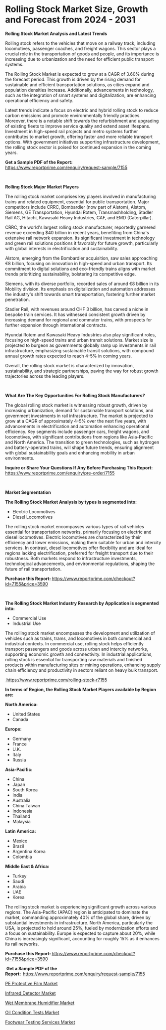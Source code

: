 <p><h1>Rolling Stock Market Size, Growth and Forecast from 2024 - 2031</h1></p><p><strong>Rolling Stock Market Analysis and Latest Trends</strong></p>
<p><p>Rolling stock refers to the vehicles that move on a railway track, including locomotives, passenger coaches, and freight wagons. This sector plays a crucial role in the transportation of goods and people, and its importance is increasing due to urbanization and the need for efficient public transport systems.</p><p>The Rolling Stock Market is expected to grow at a CAGR of 3.60% during the forecast period. This growth is driven by the rising demand for sustainable and efficient transportation solutions, as cities expand and population densities increase. Additionally, advancements in technology, such as the integration of smart systems and digitalization, are enhancing operational efficiency and safety.</p><p>Latest trends indicate a focus on electric and hybrid rolling stock to reduce carbon emissions and promote environmentally friendly practices. Moreover, there is a notable shift towards the refurbishment and upgrading of existing fleets to improve service quality and extend asset lifespans. Investment in high-speed rail projects and metro systems further contributes to market growth, offering faster and more reliable transport options. With government initiatives supporting infrastructure development, the rolling stock sector is poised for continued expansion in the coming years.</p></p>
<p><strong>Get a Sample PDF of the Report:&nbsp;</strong> <a href="https://www.reportprime.com/enquiry/request-sample/7155?utm_campaign=1832&utm_medium=2&utm_source=Github&utm_content=ia&utm_term=25112024&utm_id=rolling-stock">https://www.reportprime.com/enquiry/request-sample/7155</a></p>
<p>&nbsp;</p>
<p><strong>Rolling Stock Major Market Players</strong></p>
<p><p>The rolling stock market comprises key players involved in manufacturing trains and related equipment, essential for public transportation. Major competitors include CRRC, Bombardier (now part of Alstom), Alstom, Siemens, GE Transportation, Hyundai Rotem, Transmashholding, Stadler Rail AG, Hitachi, Kawasaki Heavy Industries, CAF, and EMD (Caterpillar).</p><p>CRRC, the world's largest rolling stock manufacturer, reportedly garnered revenue exceeding $40 billion in recent years, benefiting from China's extensive rail network expansion. Its significant investment in technology and green rail solutions positions it favorably for future growth, particularly with global interests in electrification and sustainability.</p><p>Alstom, emerging from the Bombardier acquisition, saw sales approaching €8 billion, focusing on innovation in high-speed and urban transport. Its commitment to digital solutions and eco-friendly trains aligns with market trends prioritizing sustainability, bolstering its competitive edge.</p><p>Siemens, with its diverse portfolio, recorded sales of around €8 billion in its Mobility division. Its emphasis on digitalization and automation addresses the industry's shift towards smart transportation, fostering further market penetration.</p><p>Stadler Rail, with revenues around CHF 3 billion, has carved a niche in bespoke train services. It has witnessed consistent growth driven by increasing demand for regional and commuter trains, with prospects for further expansion through international contracts.</p><p>Hyundai Rotem and Kawasaki Heavy Industries also play significant roles, focusing on high-speed trains and urban transit solutions. Market size is projected to burgeon as governments globally ramp up investments in rail infrastructure, emphasizing sustainable transit solutions, with compound annual growth rates expected to reach 4-5% in coming years.</p><p>Overall, the rolling stock market is characterized by innovation, sustainability, and strategic partnerships, paving the way for robust growth trajectories across the leading players.</p></p>
<p>&nbsp;</p>
<p><strong>What Are The Key Opportunities For Rolling Stock Manufacturers?</strong></p>
<p><p>The global rolling stock market is witnessing robust growth, driven by increasing urbanization, demand for sustainable transport solutions, and government investments in rail infrastructure. The market is projected to grow at a CAGR of approximately 4-5% over the next five years, with advancements in electrification and automation enhancing operational efficiency. Key segments include passenger cars, freight wagons, and locomotives, with significant contributions from regions like Asia-Pacific and North America. The transition to green technologies, such as hydrogen and battery-operated trains, will shape future trends, ensuring alignment with global sustainability goals and enhancing mobility in urban environments.</p></p>
<p><strong>Inquire or Share Your Questions If Any Before Purchasing This Report:</strong> <a href="https://www.reportprime.com/enquiry/pre-order/7155?utm_campaign=1832&utm_medium=2&utm_source=Github&utm_content=ia&utm_term=25112024&utm_id=rolling-stock">https://www.reportprime.com/enquiry/pre-order/7155</a></p>
<p>&nbsp;</p>
<p><strong>Market Segmentation</strong></p>
<p><strong>The Rolling Stock Market Analysis by types is segmented into:</strong></p>
<p><ul><li>Electric Locomotives</li><li>Diesel Locomotives</li></ul></p>
<p><p>The rolling stock market encompasses various types of rail vehicles essential for transportation networks, primarily focusing on electric and diesel locomotives. Electric locomotives are characterized by their efficiency and lower emissions, making them suitable for urban and intercity services. In contrast, diesel locomotives offer flexibility and are ideal for regions lacking electrification, preferred for freight transport due to their robustness. Both markets respond to infrastructure investments, technological advancements, and environmental regulations, shaping the future of rail transportation.</p></p>
<p><strong>Purchase this Report:&nbsp;</strong><a href="https://www.reportprime.com/checkout?id=7155&price=3590&utm_campaign=1832&utm_medium=2&utm_source=Github&utm_content=ia&utm_term=25112024&utm_id=rolling-stock">https://www.reportprime.com/checkout?id=7155&price=3590</a></p>
<p>&nbsp;</p>
<p><strong>The Rolling Stock Market Industry Research by Application is segmented into:</strong></p>
<p><ul><li>Commercial Use</li><li>Industrial Use</li></ul></p>
<p><p>The rolling stock market encompasses the development and utilization of vehicles such as trains, trams, and locomotives in both commercial and industrial contexts. In commercial use, rolling stock helps efficiently transport passengers and goods across urban and intercity networks, supporting economic growth and connectivity. In industrial applications, rolling stock is essential for transporting raw materials and finished products within manufacturing sites or mining operations, enhancing supply chain efficiency and productivity in sectors reliant on heavy bulk transport.</p></p>
<p><a href="https://www.reportprime.com/rolling-stock-r7155?utm_campaign=1832&utm_medium=2&utm_source=Github&utm_content=ia&utm_term=25112024&utm_id=rolling-stock">&nbsp;https://www.reportprime.com/rolling-stock-r7155</a></p>
<p><strong>In terms of Region, the Rolling Stock Market Players available by Region are:</strong></p>
<p>
    <p> <strong> North America: </strong>
        <ul>
            <li>United States</li>
            <li>Canada</li>
        </ul>
        </p> 
    <p> <strong> Europe: </strong>
        <ul>
            <li>Germany</li>
            <li>France</li>
            <li>U.K.</li>
            <li>Italy</li>
            <li>Russia</li>
        </ul>
        </p> 
    <p> <strong> Asia-Pacific: </strong>
        <ul>
            <li>China</li>
            <li>Japan</li>
            <li>South Korea</li>
            <li>India</li>
            <li>Australia</li>
            <li>China Taiwan</li>
            <li>Indonesia</li>
            <li>Thailand</li>
            <li>Malaysia</li>
        </ul>
        </p> 
    <p> <strong> Latin America: </strong>
        <ul>
            <li>Mexico</li>
            <li>Brazil</li>
            <li>Argentina Korea</li>
            <li>Colombia</li>
        </ul>
        </p> 
    <p> <strong> Middle East & Africa: </strong>
        <ul>
            <li>Turkey</li>
            <li>Saudi</li>
            <li>Arabia</li>
            <li>UAE</li>
            <li>Korea</li>
        </ul>
    </p>
    </p>
<p><p>The rolling stock market is experiencing significant growth across various regions. The Asia-Pacific (APAC) region is anticipated to dominate the market, commanding approximately 40% of the global share, driven by substantial investments in infrastructure. North America, particularly the USA, is projected to hold around 25%, fueled by modernization efforts and a focus on sustainability. Europe is expected to capture about 20%, while China is increasingly significant, accounting for roughly 15% as it enhances its rail networks.</p></p>
<p><strong>Purchase this Report: </strong><a href="https://www.reportprime.com/checkout?id=7155&price=3590&utm_campaign=1832&utm_medium=2&utm_source=Github&utm_content=ia&utm_term=25112024&utm_id=rolling-stock">https://www.reportprime.com/checkout?id=7155&price=3590</a></p>
<p>&nbsp;<strong>Get a Sample PDF of the Report:&nbsp;&nbsp;</strong><a href="https://www.reportprime.com/enquiry/request-sample/7155?utm_campaign=1832&utm_medium=2&utm_source=Github&utm_content=ia&utm_term=25112024&utm_id=rolling-stock">https://www.reportprime.com/enquiry/request-sample/7155</a></p>
<p><strong></strong></p>
<p><p><a href="https://www.linkedin.com/pulse/pe-protective-film-market-global-share-ranking-overall-ajj7e?utm_campaign=1832&utm_medium=2&utm_source=Github&utm_content=ia&utm_term=25112024&utm_id=rolling-stock">PE Protective Film Market</a></p><p><a href="https://github.com/AKSHATREPORTPRIME/Market-Research-Report-List-6/blob/main/infrared-detector-market.md?utm_campaign=1832&utm_medium=2&utm_source=Github&utm_content=ia&utm_term=25112024&utm_id=rolling-stock">Infrared Detector Market</a></p><p><a href="https://www.linkedin.com/pulse/regional-adaptations-global-wet-membrane-humidifier-market-t0vde?utm_campaign=1832&utm_medium=2&utm_source=Github&utm_content=ia&utm_term=25112024&utm_id=rolling-stock">Wet Membrane Humidifier Market</a></p><p><a href="https://issuu.com/reportprime-2/docs/oil-condition-tests-market-size-203_c85e53caa9a5c3?utm_campaign=1832&utm_medium=2&utm_source=Github&utm_content=ia&utm_term=25112024&utm_id=rolling-stock">Oil Condition Tests Market</a></p><p><a href="https://issuu.com/reportprime-2/docs/footwear-testing-services-market-si_5a884f95ebed97?utm_campaign=1832&utm_medium=2&utm_source=Github&utm_content=ia&utm_term=25112024&utm_id=rolling-stock">Footwear Testing Services Market</a></p></p>